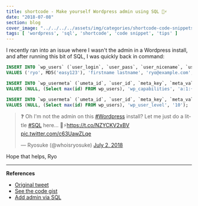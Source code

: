 ```yaml
---
title: shortcode - Make yourself Wordpress admin using SQL 🔑⚡️
date: "2018-07-08"
section: blog
cover_image: "../../../../assets/img/categories/shortcode-code-snippets.jpg"
tags: [ 'wordpress', 'sql', 'shortcode', 'code snippet', 'tips' ]
---
```


I recently ran into an issue where I wasn't the admin in a Wordpress install, and after running this bit of SQL, I was quickly back in command:

```sql
INSERT INTO `wp_users` (`user_login`, `user_pass`, `user_nicename`, `user_email`, `user_status`)
VALUES ('ryo', MD5('easy123'), 'firstname lastname', 'ryo@example.com', '0');

INSERT INTO `wp_usermeta` (`umeta_id`, `user_id`, `meta_key`, `meta_value`) 
VALUES (NULL, (Select max(id) FROM wp_users), 'wp_capabilities', 'a:1:{s:13:"administrator";s:1:"1";}');

INSERT INTO `wp_usermeta` (`umeta_id`, `user_id`, `meta_key`, `meta_value`) 
VALUES (NULL, (Select max(id) FROM wp_users), 'wp_user_level', '10');
```

<blockquote class="twitter-tweet" data-lang="en"><p lang="en" dir="ltr">❓ Oh I&#39;m not the admin on this <a href="https://twitter.com/hashtag/Wordpress?src=hash&amp;ref_src=twsrc%5Etfw">#Wordpress</a> install? Let me just do a little <a href="https://twitter.com/hashtag/SQL?src=hash&amp;ref_src=twsrc%5Etfw">#SQL</a> here... 🔑⚡️<a href="https://t.co/NZYCKV2xBV">https://t.co/NZYCKV2xBV</a> <a href="https://t.co/c63UawZLqe">pic.twitter.com/c63UawZLqe</a></p>&mdash; Ryosuke (@whoisryosuke) <a href="https://twitter.com/whoisryosuke/status/1013615808948285441?ref_src=twsrc%5Etfw">July 2, 2018</a></blockquote>

Hope that helps,
Ryo

***

**References**

* [Original tweet](https://twitter.com/whoisryosuke/status/1013615808948285441)
* [See the code gist](https://gist.github.com/whoisryosuke/9c49aed1a0b759731f0bc019ec903975)
* [Add admin via SQL](https://www.inmotionhosting.com/support/edu/wordpress/333-add-admin-via-mysql)